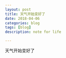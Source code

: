 ```yaml
---
layout: post
title: 天气开始变好了
date: 2018-04-06
categories: blog
tags: [blog]
description: note for life

---
```

天气开始变好了
